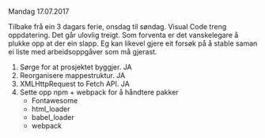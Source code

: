 Mandag 17.07.2017

Tilbake frå ein 3 dagars ferie, onsdag til søndag. Visual Code treng oppdatering. Det går ulovlig treigt.
Som forventa er det vanskelegare å plukke opp at der ein slapp. Eg kan likevel gjere eit forsøk på å stable saman ei liste med arbeidsoppgåver som må gjerast.

1. Sørge for at prosjektet byggjer. JA
2. Reorganisere mappestruktur.      JA
3. XMLHttpRequest to Fetch API.     JA
4. Sette opp npm + webpack for å håndtere pakker
    - Fontawesome
    - html_loader
    - babel_loader
    - webpack